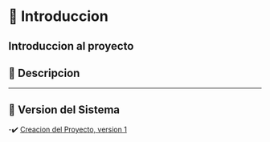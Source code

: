 # 👤 Introduccion

Introduccion al proyecto
---

## 🙈 Descripcion

---

## 👮 Version del Sistema


-✔️ [Creacion del Proyecto, version 1](Version1.md)